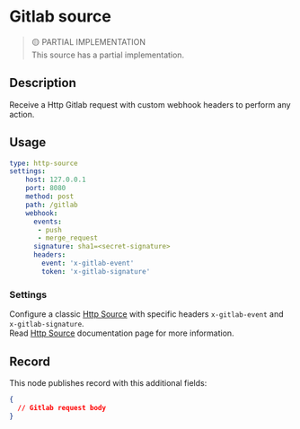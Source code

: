 # Gitlab source

> 🟡 PARTIAL IMPLEMENTATION    
> This source has a partial implementation.   

## Description

Receive a Http Gitlab request with custom webhook headers to perform any action.

## Usage

```yaml
type: http-source
settings:
    host: 127.0.0.1
    port: 8080
    method: post
    path: /gitlab
    webhook:
      events:
       - push
       - merge_request
      signature: sha1=<secret-signature>
      headers:
        event: 'x-gitlab-event'
        token: 'x-gitlab-signature'
```
### Settings

Configure a classic [Http Source](source/http.md) with specific headers `x-gitlab-event` and `x-gitlab-signature`.   
Read [Http Source](source/http.md) documentation page for more information.

## Record

This node publishes record with this additional fields:

```json
{
  // Gitlab request body
}
```